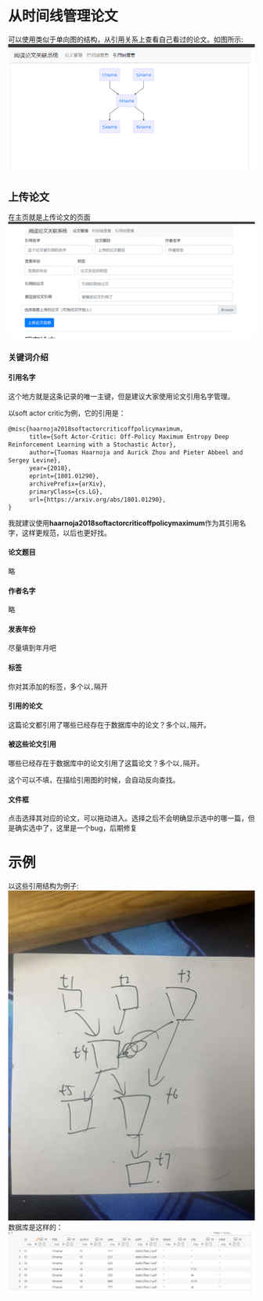 # 从时间线管理论文
可以使用类似于单向图的结构，从引用关系上查看自己看过的论文。如图所示:
![image](mdfile/treeview.png)

## 上传论文
在主页就是上传论文的页面
![image](mdfile/uploadpaper.png)
### 关键词介绍
#### 引用名字
这个地方就是这条记录的唯一主键，但是建议大家使用论文引用名字管理。

以soft actor critic为例，它的引用是：
```
@misc{haarnoja2018softactorcriticoffpolicymaximum,
      title={Soft Actor-Critic: Off-Policy Maximum Entropy Deep Reinforcement Learning with a Stochastic Actor}, 
      author={Tuomas Haarnoja and Aurick Zhou and Pieter Abbeel and Sergey Levine},
      year={2018},
      eprint={1801.01290},
      archivePrefix={arXiv},
      primaryClass={cs.LG},
      url={https://arxiv.org/abs/1801.01290}, 
}
```
我就建议使用**haarnoja2018softactorcriticoffpolicymaximum**作为其引用名字，这样更规范，以后也更好找。
#### 论文题目
略
#### 作者名字
略
#### 发表年份
尽量填到年月吧
#### 标签
你对其添加的标签，多个以`,`隔开
#### 引用的论文
这篇论文都引用了哪些已经存在于数据库中的论文？多个以`,`隔开。
#### 被这些论文引用
哪些已经存在于数据库中的论文引用了这篇论文？多个以`,`隔开。

这个可以不填，在描绘引用图的时候，会自动反向查找。
#### 文件框
点击选择其对应的论文，可以拖动进入。选择之后不会明确显示选中的哪一篇，但是确实选中了，这里是一个bug，后期修复
# 示例
以这些引用结构为例子:
![image](mdfile/demo.jpg)
数据库是这样的：
![image](mdfile/demodb.png)